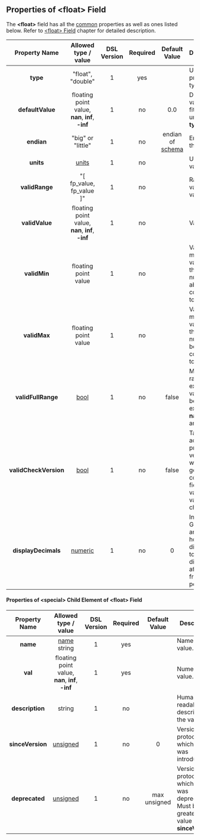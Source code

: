 ## Properties of &lt;float&gt; Field
The **&lt;float&gt;** field has all the [common](fields.md) properties as
well as ones listed below. Refer to [&lt;float&gt; Field](../fields/float.md) chapter
for detailed description. 

|Property Name|Allowed type / value|DSL Version|Required|Default Value|Description|
|:-----------:|:------------------:|:---------:|:------:|:-----------:|-----------|
|**type**|"float", "double"|1|yes||Underlying primitive type.|
|**defaultValue**|floating point value, **nan**, **inf**, **-inf**|1|no|0.0|Default value. Must fit the underlying **type**.|
|**endian**|"big" or "little"|1|no|endian of [schema](../schema/schema.md)|Endian of the field.|
|**units**|[units](units.md)|1|no||Units of the value.|
|**validRange**|"[ fp_value, fp_value ]"|1|no||Range of valid values.|
|**validValue**|floating point value, **nan**, **inf**, **-inf**|1|no||Valid value.|
|**validMin**|floating point value|1|no||Valid minimal value. All the numbers above it are considered to be valid.|
|**validMax**|floating point value|1|no||Valid maximal value. All the numbers below it are considered to be valid.|
|**validFullRange**|[bool](../intro/boolean.md)|1|no|false|Mark all the range of existing FP values to be valid, excluding **nan**, **inf**, and **-inf**.|
|**validCheckVersion**|[bool](../intro/boolean.md)|1|no|false|Take into account protocol version when generating code for field's value validity check.|
|**displayDecimals**|[numeric](../intro/numeric.md)|1|no|0|Indicates to GUI analysis how many digits need to be displayed after the fraction point.|

#### Properties of &lt;special&gt; Child Element of &lt;float&gt; Field
|Property Name|Allowed type / value|DSL Version|Required|Default Value|Description|
|:-----------:|:------------------:|:---------:|:------:|:-----------:|-----------|
|**name**|[name](../intro/names.md) string|1|yes||Name of the value.|
|**val**|floating point value, **nan**, **inf**, **-inf**|1|yes||Numeric value.|
|**description**|string|1|no||Human readable description of the value.|
|**sinceVersion**|[unsigned](../intro/numeric.md)|1|no|0|Version of the protocol in which value was introduced.|
|**deprecated**|[unsigned](../intro/numeric.md)|1|no|max unsigned|Version of the protocol in which value was deprecated.<br />Must be greater than value of **sinceVersion**.|

